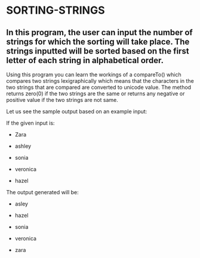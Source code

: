 # SORTING-STRINGS
## In this program, the user can input the number of strings for which the sorting will take place. The strings inputted will be sorted based on the first letter of each string in alphabetical order.

Using this program you can learn the workings of a compareTo() which compares two strings lexigraphically which means that the characters in the two strings that are compared are converted to unicode value. The method returns zero(0) if the two strings are the same or returns any negative or positive value if the two strings are not same. 

<p>Let us see the sample output based on an example input:<p>
 <p>If the given input is:<p>
   
   + Zara
   
   + ashley
   
   + sonia
   
   + veronica
   
   + hazel
 <p>The output generated will be:<p>
  
   + asley
  
   + hazel
   
   + sonia 
   
   + veronica
   
   + zara
   
